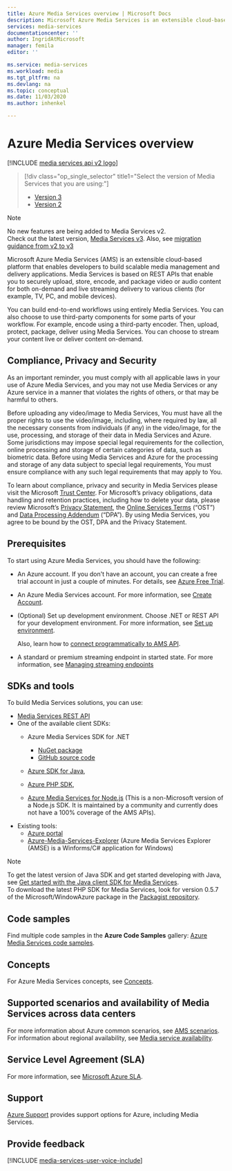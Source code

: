 ```yaml
---
title: Azure Media Services overview | Microsoft Docs
description: Microsoft Azure Media Services is an extensible cloud-based platform that enables developers to build scalable media management and delivery applications. This article gives an overview of Azure Media Services.
services: media-services
documentationcenter: ''
author: IngridAtMicrosoft
manager: femila
editor: ''

ms.service: media-services
ms.workload: media
ms.tgt_pltfrm: na
ms.devlang: na
ms.topic: conceptual
ms.date: 11/03/2020
ms.author: inhenkel

---
```

# Azure Media Services overview

[!INCLUDE [media services api v2 logo](./includes/v2-hr.md)]

> [!div class="op_single_selector" title1="Select the version of Media Services that you are using:"]
> * [Version 3](../latest/media-services-overview.md)
> * [Version 2](media-services-overview.md)

> [!NOTE]
> No new features are being added to Media Services v2. <br/>Check out the latest version, [Media Services v3](../latest/index.yml). Also, see [migration guidance from v2 to v3](../latest/migrate-v-2-v-3-migration-introduction.md)

Microsoft Azure Media Services (AMS) is an extensible cloud-based platform that enables developers to build scalable media management and delivery applications. Media Services is based on REST APIs that enable you to securely upload, store, encode, and package video or audio content for both on-demand and live streaming delivery to various clients (for example, TV, PC, and mobile devices).

You can build end-to-end workflows using entirely Media Services. You can also choose to use third-party components for some parts of your workflow. For example, encode using a third-party encoder. Then, upload, protect, package, deliver using Media Services. You can choose to stream your content live or deliver content on-demand. 


## Compliance, Privacy and Security

As an important reminder, you must comply with all applicable laws in your use of Azure Media Services, and you may not use Media Services or any Azure service in a manner that violates the rights of others, or that may be harmful to others.

Before uploading any video/image to Media Services, You must have all the proper rights to use the video/image, including, where required by law, all the necessary consents from individuals (if any) in the video/image, for the use, processing, and storage of their data in Media Services and Azure. Some jurisdictions may impose special legal requirements for the collection, online processing and storage of certain categories of data, such as biometric data. Before using Media Services and Azure for the processing and storage of any data subject to special legal requirements, You must ensure compliance with any such legal requirements that may apply to You.

To learn about compliance, privacy and security in Media Services please visit the Microsoft [Trust Center](https://www.microsoft.com/trust-center/?rtc=1). For Microsoft’s privacy obligations, data handling and retention practices, including how to delete your data, please review Microsoft’s [Privacy Statement](https://privacy.microsoft.com/PrivacyStatement), the [Online Services Terms](https://www.microsoft.com/licensing/product-licensing/products?rtc=1) (“OST”) and [Data Processing Addendum](https://www.microsoftvolumelicensing.com/DocumentSearch.aspx?Mode=3&DocumentTypeId=67) (“DPA”). By using Media Services, you agree to be bound by the OST, DPA and the Privacy Statement.
 
## Prerequisites

To start using Azure Media Services, you should have the following:

* An Azure account. If you don't have an account, you can create a free trial account in just a couple of minutes. For details, see [Azure Free Trial](https://azure.microsoft.com).
* An Azure Media Services account. For more information, see [Create Account](media-services-portal-create-account.md).
* (Optional) Set up development environment. Choose .NET or REST API for your development environment. For more information, see [Set up environment](media-services-dotnet-how-to-use.md).

	Also, learn how to [connect  programmatically to AMS API](media-services-use-aad-auth-to-access-ams-api.md).
* A standard or premium streaming endpoint in started state.  For more information, see [Managing streaming endpoints](media-services-portal-manage-streaming-endpoints.md)

## SDKs and tools

To build Media Services solutions, you can use:

* [Media Services REST API](/rest/api/media/operations/azure-media-services-rest-api-reference)
* One of the available client SDKs:
	* Azure Media Services SDK for .NET
	
		* [NuGet package](https://www.nuget.org/packages/windowsazure.mediaservices/)
		* [GitHub source code](https://github.com/Azure/azure-sdk-for-media-services)
	* [Azure SDK for Java](https://github.com/Azure/azure-sdk-for-java),
	* [Azure PHP SDK](https://github.com/Azure/azure-sdk-for-php),
	* [Azure Media Services for Node.js](https://github.com/michelle-becker/node-ams-sdk/blob/master/lib/request.js) (This is a non-Microsoft version of a Node.js SDK. It is maintained by a community and currently does not have a 100% coverage of the AMS APIs).
* Existing tools:
	* [Azure portal](https://portal.azure.com/)
	* [Azure-Media-Services-Explorer](https://github.com/Azure/Azure-Media-Services-Explorer) (Azure Media Services Explorer (AMSE) is a Winforms/C# application for Windows)

> [!NOTE]
> To get the latest version of Java SDK and get started developing with Java, see [Get started with the Java client SDK for Media Services](./media-services-java-how-to-use.md). <br/>
> To download the latest PHP SDK for Media Services, look for version 0.5.7 of the Microsoft/WindowAzure package in the [Packagist repository](https://packagist.org/packages/microsoft/windowsazure#v0.5.7).  

## Code samples

Find multiple code samples in the **Azure Code Samples** gallery: [Azure Media Services code samples](https://azure.microsoft.com/resources/samples/?service=media-services&sort=0).

## Concepts

For Azure Media Services concepts, see [Concepts](media-services-concepts.md).

## Supported scenarios and availability of Media Services across data centers

For more information about Azure common scenarios, see [AMS scenarios](scenarios-and-availability.md).
For information about regional availability, see [Media service availability](availability-regions-v-2.md).

## Service Level Agreement (SLA)

For more information, see [Microsoft Azure SLA](https://azure.microsoft.com/support/legal/sla/).

## Support

[Azure Support](https://azure.microsoft.com/support/options/) provides support options for Azure, including Media Services.

## Provide feedback

[!INCLUDE [media-services-user-voice-include](../../../includes/media-services-user-voice-include.md)]
